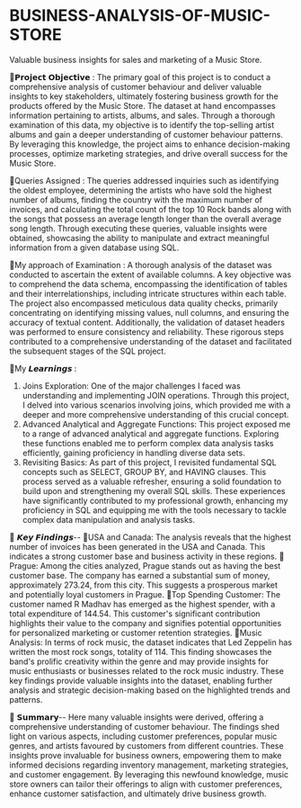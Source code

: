 # BUSINESS-ANALYSIS-OF-MUSIC-STORE
Valuable business insights for sales and marketing of a Music Store.

📌𝗣𝗿𝗼𝗷𝗲𝗰𝘁 𝗢𝗯𝗷𝗲𝗰𝘁𝗶𝘃𝗲 :
The primary goal of this project is to conduct a comprehensive analysis of customer behaviour and deliver valuable insights to key stakeholders, ultimately fostering business growth for the products offered by the Music Store. The dataset at hand encompasses information pertaining to artists, albums, and sales. Through a thorough examination of this data, my objective is to identify the top-selling artist albums and gain a deeper understanding of customer behaviour patterns. By leveraging this knowledge, the project aims to enhance decision-making processes, optimize marketing strategies, and drive overall success for the Music Store.

📌Queries Assigned :
The queries addressed inquiries such as identifying the oldest employee, determining the artists who have sold the highest number of albums, finding the country with the maximum number of invoices, and calculating the total count of the top 10 Rock bands along with the songs that possess an average length longer than the overall average song length. Through executing these queries, valuable insights were obtained, showcasing the ability to manipulate and extract meaningful information from a given database using SQL.

📌My approach of Examination :
A thorough analysis of the dataset was conducted to ascertain the extent of available columns. A key objective was to comprehend the data schema, encompassing the identification of tables and their interrelationships, including intricate structures within each table. The project also encompassed meticulous data quality checks, primarily concentrating on identifying missing values, null columns, and ensuring the accuracy of textual content. Additionally, the validation of dataset headers was performed to ensure consistency and reliability. These rigorous steps contributed to a comprehensive understanding of the dataset and facilitated the subsequent stages of the SQL project.

📌My 𝙇𝙚𝙖𝙧𝙣𝙞𝙣𝙜𝙨 :
1. Joins Exploration: One of the major challenges I faced was understanding and implementing JOIN operations. Through this project, I delved into various scenarios involving joins, which provided me with a deeper and more comprehensive understanding of this crucial concept.
2. Advanced Analytical and Aggregate Functions: This project exposed me to a range of advanced analytical and aggregate functions. Exploring these functions enabled me to perform complex data analysis tasks efficiently, gaining proficiency in handling diverse data sets.
3. Revisiting Basics: As part of this project, I revisited fundamental SQL concepts such as SELECT, GROUP BY, and HAVING clauses. This process served as a valuable refresher, ensuring a solid foundation to build upon and strengthening my overall SQL skills.
These experiences have significantly contributed to my professional growth, enhancing my proficiency in SQL and equipping me with the tools necessary to tackle complex data manipulation and analysis tasks.
 
📌 𝙆𝙚𝙮 𝙁𝙞𝙣𝙙𝙞𝙣𝙜𝙨--
🔰USA and Canada: The analysis reveals that the highest number of invoices has been generated in the USA and Canada. This indicates a strong customer base and business activity in these regions.
🔰Prague: Among the cities analyzed, Prague stands out as having the best customer base. The company has earned a substantial sum of money, approximately 273.24, from this city. This suggests a prosperous market and potentially loyal customers in Prague.
🔰Top Spending Customer: The customer named R Madhav has emerged as the highest spender, with a total expenditure of 144.54. This customer's significant contribution highlights their value to the company and signifies potential opportunities for personalized marketing or customer retention strategies.
🔰Music Analysis: In terms of rock music, the dataset indicates that Led Zeppelin has written the most rock songs, totality of 114. This finding showcases the band's prolific creativity within the genre and may provide insights for music enthusiasts or businesses related to the rock music industry.
These key findings provide valuable insights into the dataset, enabling further analysis and strategic decision-making based on the highlighted trends and patterns.

 📌 𝗦𝘂𝗺𝗺𝗮𝗿𝘆--
Here many valuable insights were derived, offering a comprehensive understanding of customer behaviour. The findings shed light on various aspects, including customer preferences, popular music genres, and artists favoured by customers from different countries. These insights prove invaluable for business owners, empowering them to make informed decisions regarding inventory management, marketing strategies, and customer engagement. By leveraging this newfound knowledge, music store owners can tailor their offerings to align with customer preferences, enhance customer satisfaction, and ultimately drive business growth.
